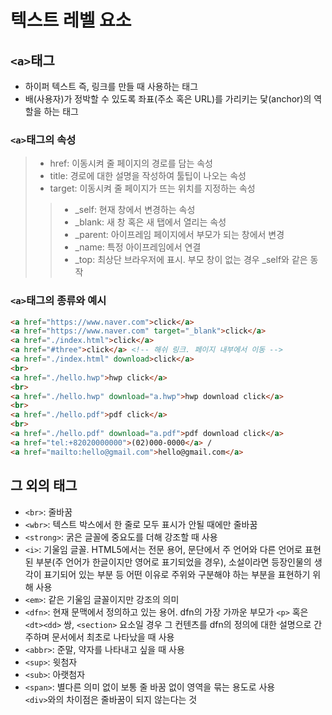 # 텍스트 레벨 요소

## `<a>`태그
- 하이퍼 텍스트 즉, 링크를 만들 때 사용하는 태그
- 배(사용자)가 정박할 수 있도록 좌표(주소 혹은 URL)를 가리키는 닻(anchor)의 역할을 하는 태그

### `<a>`태그의 속성
>- href: 이동시켜 줄 페이지의 경로를 담는 속성<br>
>- title: 경로에 대한 설명을 작성하여 툴팁이 나오는 속성<br>
>- target: 이동시켜 줄 페이지가 뜨는 위치를 지정하는 속성
>>- _self: 현재 창에서 변경하는 속성<br>
>>- _blank: 새 창 혹은 새 탭에서 열리는 속성<br>
>>- _parent: 아이프레임 페이지에서 부모가 되는 창에서 변경<br>
>>- _name: 특정 아이프레임에서 연결<br>
>>- _top: 최상단 브라우저에 표시. 부모 창이 없는 경우 _self와 같은 동작

### `<a>`태그의 종류와 예시
```html
<a href="https://www.naver.com">click</a>
<a href="https://www.naver.com" target="_blank">click</a>
<a href="./index.html">click</a>
<a href="#three">click</a> <!-- 해쉬 링크. 페이지 내부에서 이동 -->
<a href="./index.html" download>click</a>
<br>
<a href="./hello.hwp">hwp click</a>
<br>
<a href="./hello.hwp" download="a.hwp">hwp download click</a>
<br>
<a href="./hello.pdf">pdf click</a>
<br>
<a href="./hello.pdf" download="a.pdf">pdf download click</a>
<a href="tel:+82020000000">(02)000-0000</a> /
<a href="mailto:hello@gmail.com">hello@gmail.com</a>
```
## 그 외의 태그
- `<br>`: 줄바꿈<br>
- `<wbr>`: 텍스트 박스에서 한 줄로 모두 표시가 안될 때에만 줄바꿈<br>
- `<strong>`: 굵은 글꼴에 중요도를 더해 강조할 때 사용<br>
- `<i>`: 기울임 글꼴. HTML5에서는 전문 용어, 문단에서 주 언어와 다른 언어로 표현된 부분(주 언어가 한글이지만 영어로 표기되었을 경우), 소설이라면 등장인물의 생각이 표기되어 있는 부분 등 어떤 이유로 주위와 구분해야 하는 부분을 표현하기 위해 사용<br>
- `<em>`: 같은 기울임 글꼴이지만 강조의 의미<br>
- `<dfn>`: 현재 문맥에서 정의하고 있는 용어. dfn의 가장 가까운 부모가 `<p>` 혹은 `<dt><dd>` 쌍, `<section>` 요소일 경우 그 컨텐츠를 dfn의 정의에 대한 설명으로 간주하며 문서에서 최초로 나타났을 때 사용
- `<abbr>`: 준말, 약자를 나타내고 싶을 때 사용
- `<sup>`: 윗첨자
- `<sub>`: 아랫첨자
- `<span>`: 별다른 의미 없이 보통 줄 바꿈 없이 영역을 묶는 용도로 사용<br>
  `<div>`와의 차이점은 줄바꿈이 되지 않는다는 것